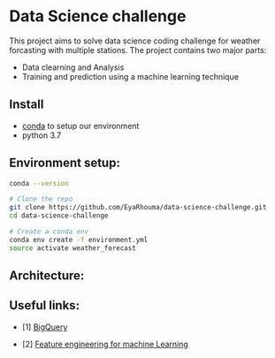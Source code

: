 Data Science challenge
================================================================================
This project aims to solve data science coding challenge for weather forcasting with multiple stations.
The project contains two major parts:
- Data clearning and Analysis
- Training and prediction using a machine learning technique



Install
--------------------------------------------------------------------------------
- [conda](https://docs.conda.io/projects/conda/en/latest/user-guide/install/index.html)
  to setup our environment
- python 3.7

Environment setup:
--------------------------------------------------------------------------------

```bash
conda --version

# Clone the repo
git clone https://github.com/EyaRhouma/data-science-challenge.git
cd data-science-challenge

# Create a conda env
conda env create -f environment.yml
source activate weather_forecast

```

Architecture:
--------------------------------------------------------------------------------
<!-- ![architecture](./architecture.png) -->


Useful links:
--------------------------------------------------------------------------------
* [1] [BigQuery](https://cloud.google.com/bigquery/docs/visualize-jupyter)

* [2] [Feature engineering for machine Learning](https://towardsdatasience.com/feature-engineering-for-machine-learning-3a5e293a5114#199b)

